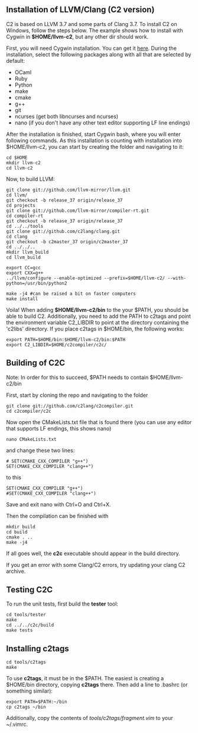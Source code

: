 
## Installation of LLVM/Clang (C2 version)
C2 is based on LLVM 3.7 and some parts of Clang 3.7.
To install C2 on Windows, follow the steps below. The example shows
how to install with Cygwin in **$HOME/llvm-c2**, but any other dir should work.

First, you will need Cygwin installation. You can get it [here](https://cygwin.com/install.html).
During the installation, select the following packages along with all that are selected
by default:

* OCaml
* Ruby
* Python
* make
* cmake
* g++
* git
* ncurses (get both libncurses and ncurses)
* nano (if you don't have any other text editor supporting LF line endings)

After the installation is finished, start Cygwin bash, where you will enter following commands.
As this installation is counting with installation into $HOME/llvm-c2, you can start by creating
the folder and navigating to it:
```
cd $HOME
mkdir llvm-c2
cd llvm-c2
```

Now, to build LLVM:
```
git clone git://github.com/llvm-mirror/llvm.git
cd llvm/
git checkout -b release_37 origin/release_37
cd projects
git clone git://github.com/llvm-mirror/compiler-rt.git
cd compiler-rt
git checkout -b release_37 origin/release_37
cd ../../tools
git clone git://github.com/c2lang/clang.git
cd clang
git checkout -b c2master_37 origin/c2master_37
cd ../../..
mkdir llvm_build
cd llvm_build

export CC=gcc
export CXX=g++
../llvm/configure --enable-optimized --prefix=$HOME/llvm-c2/ --with-python=/usr/bin/python2

make -j4 #can be raised a bit on faster computers
make install
```

Voila! When adding **$HOME/llvm-c2/bin** to the your $PATH, you should be able
to build C2. Additionally, you need to add the PATH to c2tags and point the
environment variable C2_LIBDIR to point at the directory containing the 'c2libs'
directory. If you place c2tags in $HOME/bin, the following works:
```
export PATH=$HOME/bin:$HOME/llvm-c2/bin:$PATH
export C2_LIBDIR=$HOME/c2compiler/c2c/
```

## Building of C2C
Note: In order for this to succeed, $PATH needs to contain $HOME/llvm-c2/bin

First, start by cloning the repo and navigating to the folder
```
git clone git://github.com/c2lang/c2compiler.git
cd c2compiler/c2c
```
Now open the CMakeLists.txt file that is found there (you can use any editor that supports LF endings,
this shows nano)
```
nano CMakeLists.txt
``` 
and change these two lines:
``` 
# SET(CMAKE_CXX_COMPILER "g++")
SET(CMAKE_CXX_COMPILER "clang++")
``` 
to this
``` 
SET(CMAKE_CXX_COMPILER "g++")
#SET(CMAKE_CXX_COMPILER "clang++")
```
Save and exit nano with Ctrl+O and Ctrl+X.

Then the compilation can be finished with
```  
mkdir build
cd build
cmake . ..
make -j4
```
If all goes well, the **c2c** executable should appear in the build directory.

If you get an error with some Clang/C2 errors, try updating your clang C2 archive.

## Testing C2C
To run the unit tests, first build the **tester** tool:
```
cd tools/tester
make
cd ../../c2c/build
make tests
```

## Installing c2tags
```
cd tools/c2tags
make
```
To use **c2tags**, it must be in the $PATH. The easiest is creating a $HOME/bin directory,
copying **c2tags** there. Then add a line to .bashrc (or something similar):
```
export PATH=$PATH:~/bin
cp c2tags ~/bin
```
Additionally, copy the contents of *tools/c2tags/fragment.vim* to your ~/.vimrc.


